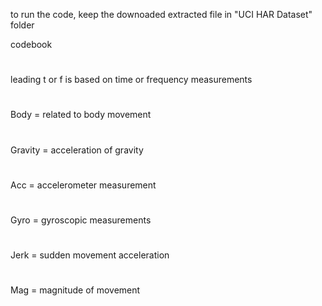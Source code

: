 to run the code, keep the downoaded extracted file in "UCI HAR Dataset" folder

codebook

#
leading t or f is based on time or frequency measurements


#
Body = related to body movement


#
Gravity = acceleration of gravity

#
Acc = accelerometer measurement

#
Gyro = gyroscopic measurements

#
Jerk = sudden movement acceleration

#
Mag = magnitude of movement
